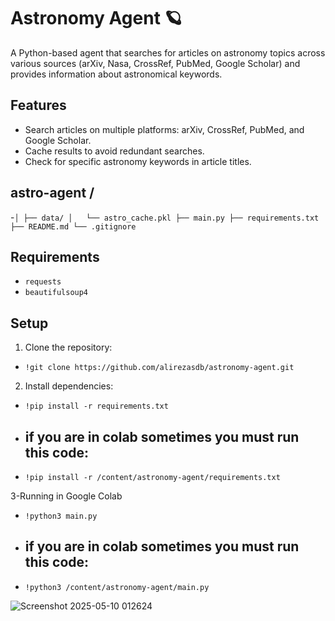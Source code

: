 # Astronomy Agent 🪐

A Python-based agent that searches for articles on astronomy topics across various sources (arXiv, Nasa, CrossRef, PubMed, Google Scholar) and provides information about astronomical keywords.

## Features

- Search articles on multiple platforms: arXiv, CrossRef, PubMed, and Google Scholar.
- Cache results to avoid redundant searches.
- Check for specific astronomy keywords in article titles.
  
## astro-agent /
-`│
├── data/
│   └── astro_cache.pkl
├── main.py
├── requirements.txt
├── README.md
└── .gitignore`

## Requirements

- `requests`
- `beautifulsoup4`

## Setup

1. Clone the repository:
- `!git clone https://github.com/alirezasdb/astronomy-agent.git`

2. Install dependencies:
- `!pip install -r requirements.txt`
- ## if you are in colab sometimes you must run this code:
- `!pip install -r /content/astronomy-agent/requirements.txt`

3-Running in Google Colab
- `!python3 main.py`
- ## if you are in colab sometimes you must run this code:
- `!python3 /content/astronomy-agent/main.py`


![Screenshot 2025-05-10 012624](https://github.com/user-attachments/assets/ff6d9b53-a433-42ab-ac96-2ec04940f836)


